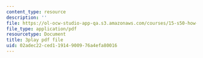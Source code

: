```yaml
---
content_type: resource
description: ''
file: https://ol-ocw-studio-app-qa.s3.amazonaws.com/courses/15-s50-how-to-win-at-texas-holdem-poker-january-iap-2016/02adec22ced11914900976a4efa80016_zlmokDj0DaU.pdf
file_type: application/pdf
resourcetype: Document
title: 3play pdf file
uid: 02adec22-ced1-1914-9009-76a4efa80016
---
```

